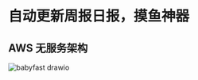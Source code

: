 # 自动更新周报日报，摸鱼神器
## AWS 无服务架构
![babyfast drawio](https://github.com/user-attachments/assets/5d5ca053-a410-4c6b-9961-58e2bcd1fb5f)
